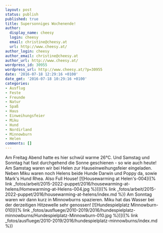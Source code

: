 ```yaml
---
layout: post
status: publish
published: true
title: Supersonniges Wochenende!
author:
  display_name: cheesy
  login: cheesy
  email: christine@cheesy.at
  url: http://www.cheesy.at/
author_login: cheesy
author_email: christine@cheesy.at
author_url: http://www.cheesy.at/
wordpress_id: 30955
wordpress_url: http://www.cheesy.at/?p=30955
date: '2016-07-18 12:29:16 +0100'
date_gmt: '2016-07-18 10:29:16 +0100'
categories:
- Ausflug
- Feste
- Freunde
- Natur
- Spaß
- Haus
- Einweihungsfeier
- Miku
- Hund
- Nordirland
- Minnowburn
- Helen
comments: []
---
```

Am Freitag Abend hatte es hier schwül warme 26°C. Und Samstag und Sonntag hat fast durchgehend die Sonne geschienen - so wie auch heute!
Am Samstag waren wir bei Helen zur Hauseinweihungsfeier eingeladen. Neben Miku waren noch Helens beide Hunde Darwin und Poppy da, sowie Mark's Hund Rhea. Also Full House!
[![Housewarming at Helen's-004]({% link _fotos/arbeit/2015-2022-puppet/2016/housewarming-at-helens/Homewarming-at-Helens-004.jpg %})]({% link _fotos/arbeit/2015-2022-puppet/2016/housewarming-at-helens/index.md %})
Am Sonntag waren wir dann kurz in Minnowburns spazieren. Miku hat das Wasser bei der derzeitigen Hitzewelle sehr genossen!
[![Hundespielplatz Minnowburn-010]({% link _fotos/ausfluege/2010-2019/2016/hundespielplatz-minnowburns/Hundespielplatz-Minnowburn-010.jpg %})]({% link _fotos/ausfluege/2010-2019/2016/hundespielplatz-minnowburns/index.md %})
